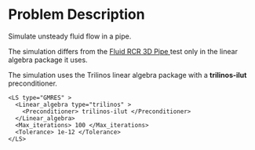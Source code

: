 
# **Problem Description**

Simulate unsteady fluid flow in a pipe.

The simulation differs from the <a href="https://github.com/SimVascular/svFSIplus/tree/main/tests/cases/fluid/pipe_RCR_3d"> Fluid RCR 3D Pipe </a> test only in the linear algebra package it uses.

The simulation uses the Trilinos linear algebra package with a **trilinos-ilut** preconditioner.
```
<LS type="GMRES" >
  <Linear_algebra type="trilinos" >
    <Preconditioner> trilinos-ilut </Preconditioner>
  </Linear_algebra>
  <Max_iterations> 100 </Max_iterations>
  <Tolerance> 1e-12 </Tolerance>
</LS>
```




 
